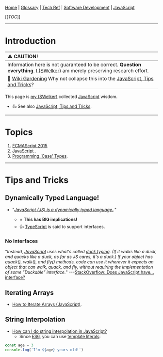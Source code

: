 [Home](/Slalom-LLC/Slalom-Consulting) | [Glossary](/Glossary) | [Tech Ref](/Tech-Ref) | [Software Development](/Tech-Ref/Software-Development) | [JavaScript](/Tech-Ref/Software-Development/JavaScript)

[[_TOC_]]

---
# Introduction
|:warning: CAUTION!|
|:-|
|Information here is not guaranteed to be correct. **Question everything**. [I (SWelker)](/Individuals/Scott-Welker) am merely preserving research effort.|
| :seedling: [Wiki Gardening](/Tech-Ref/Wiki/Wiki-Gardening) Why not collapse this into the [JavaScript, Tips and Tricks](/Tech-Ref/Software-Development/JavaScript#tips-and-tricks)?|

This page is [my (SWelker)](/Individuals/Scott-Welker) collected [JavaScript](/Tech-Ref/Software-Development/JavaScript) wisdom. 
- :+1: See also [JavaScript, Tips and Tricks](/Tech-Ref/Software-Development/JavaScript#tips-and-tricks).

---
# Topics
1. [ECMAScript 2015](/Tech-Ref/Software-Development/JavaScript/ECMAScript/ECMAScript-2015).
1. [JavaScript ](/Tech-Ref/Software-Development/JavaScript).
1. [Programming 'Case' Types](/Tech-Ref/Software-Development/Programming-Case-Types).


---
# Tips and Tricks

## Dynamically Typed Language!
- "_[JavaScript (JS) is a dynamically typed language.](https://levelup.gitconnected.com/understanding-javascript-coercion-in-a-dynamically-typed-language-8807d6331fa2)._"

   - :star: **This has BIG implications!**
   - :+1: [TypeScript](/Tech-Ref/Software-Development/TypeScript) is said to support interfaces.

### No Interfaces
"_Instead, [JavaScript](/Tech-Ref/Software-Development/JavaScript) uses what's called [duck typing](https://en.wikipedia.org/wiki/Duck_typing). (If it walks like a duck, and quacks like a duck, as far as JS cares, it's a duck.) If your object has quack(), walk(), and fly() methods, code can use it wherever it expects an object that can walk, quack, and fly, without requiring the implementation of some "Duckable" interface._" ---[StackOverflow: Does JavaScript have... interface?](https://stackoverflow.com/a/3710367/418950)

## Iterating Arrays
- [How to Iterate Arrays (JavaScript)](/Tech-Ref/Software-Development/JavaScript/Guidance-\(JavaScript\)/How-to-Iterate-Arrays-\(JavaScript\)).

## String Interpolation
- [How can I do string interpolation in JavaScript?](https://stackoverflow.com/a/35984254/418950)
   - Since [ES6](/Tech-Ref/Software-Development/JavaScript/ECMAScript/ECMAScript-2015/ES6-\(ECMAScript-version-6\)), you can use [template literals](https://developer.mozilla.org/en-US/docs/Web/JavaScript/Reference/Template_literals):

```javascript
const age = 3
console.log(`I'm ${age} years old!`)
```
